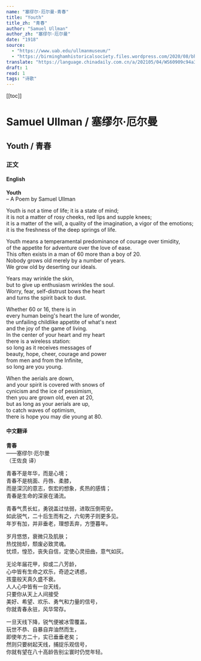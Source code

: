 ```yaml
---
name: "塞缪尔·厄尔曼-青春"
title: "Youth"
title_zh: "青春"
author: "Samuel Ullman"
author_zh: "塞缪尔·厄尔曼"
date: "1918"
source:
  - "https://www.uab.edu/ullmanmuseum/"
  - "https://birminghamhistoricalsociety.files.wordpress.com/2020/08/bhs_newsletter_2008_ullman.pdf"
translate: "https://language.chinadaily.com.cn/a/202105/04/WS60909c94a31024ad0babbe03.html"
draft: 1
read: 1
tags: "诗歌"
---
```


[[toc]]

# Samuel Ullman / 塞缪尔·厄尔曼

## Youth / 青春

### 正文

<!-- tabs:start -->

#### **English**

**Youth**  
– A Poem by Samuel Ullman  

Youth is not a time of life; it is a state of mind;  
it is not a matter of rosy cheeks, red lips and supple knees;  
it is a matter of the will, a quality of the imagination, a vigor of the emotions;  
it is the freshness of the deep springs of life.  

Youth means a temperamental predominance of courage over timidity,  
of the appetite for adventure over the love of ease.  
This often exists in a man of 60 more than a boy of 20.  
Nobody grows old merely by a number of years.  
We grow old by deserting our ideals.  

Years may wrinkle the skin,  
but to give up enthusiasm wrinkles the soul.  
Worry, fear, self-distrust bows the heart  
and turns the spirit back to dust.  

Whether 60 or 16, there is in  
every human being's heart the lure of wonder,  
the unfailing childlike appetite of what's next  
and the joy of the game of living.  
In the center of your heart and my heart  
there is a wireless station:  
so long as it receives messages of  
beauty, hope, cheer, courage and power  
from men and from the Infinite,  
so long are you young.  

When the aerials are down,  
and your spirit is covered with snows of  
cynicism and the ice of pessimism,  
then you are grown old, even at 20,  
but as long as your aerials are up,  
to catch waves of optimism,  
there is hope you may die young at 80.  

#### **中文翻译**

**青春**  
——塞缪尔·厄尔曼  
（王佐良 译）  

青春不是年华，而是心境；  
青春不是桃面、丹唇、柔膝，  
而是深沉的意志，恢宏的想象，炙热的感情；  
青春是生命的深泉在涌流。  

青春气贯长虹，勇锐盖过怯弱，进取压倒苟安。  
如此锐气，二十后生而有之，六旬男子则更多见。  
年岁有加，并非垂老，理想丢弃，方堕暮年。  

岁月悠悠，衰微只及肌肤；  
热忱抛却，颓废必致灵魂。  
忧烦，惶恐，丧失自信，定使心灵扭曲，意气如灰。  

无论年届花甲，抑或二八芳龄，  
心中皆有生命之欢乐，奇迹之诱惑，  
孩童般天真久盛不衰。  
人人心中皆有一台天线，  
只要你从天上人间接受  
美好、希望、欢乐、勇气和力量的信号，  
你就青春永驻，风华常存。  

一旦天线下降，锐气便被冰雪覆盖，  
玩世不恭、自暴自弃油然而生，  
即使年方二十，实已垂垂老矣；  
然则只要树起天线，捕捉乐观信号，  
你就有望在八十高龄告别尘寰时仍觉年轻。  

<!-- tabs:end -->
